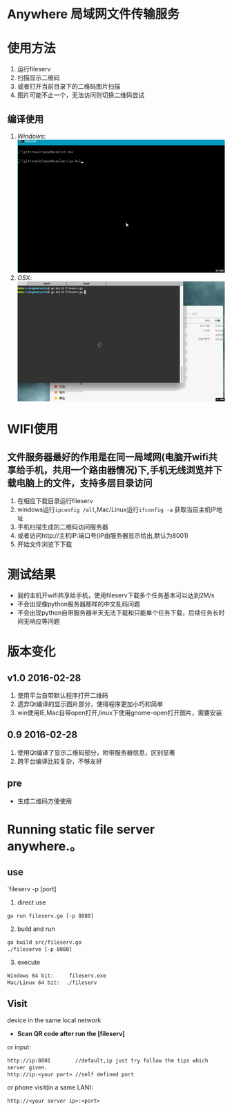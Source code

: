 Anywhere 局域网文件传输服务
==============================

# 使用方法

1. 运行fileserv
2. 扫描显示二维码
3. 或者打开当前目录下的二维码图片扫描
4. 图片可能不止一个，无法访问则切换二维码尝试
## 编译使用
1. *Windows*:![Windows](./test_win.gif)
2. *OSX*:![OSX](./test_osx.gif)


# WIFI使用
## 文件服务器最好的作用是在同一局域网(电脑开wifi共享给手机，共用一个路由器情况)下,手机无线浏览并下载电脑上的文件，支持多层目录访问
1. 在相应下载目录运行fileserv
2. windows运行`ipconfig /all`,Mac/Linux运行`ifconfig -a` 获取当前主机IP地址
3. 手机扫描生成的二维码访问服务器
4. 或者访问http://主机IP:端口号(IP由服务器显示给出,默认为8001)
5. 开始文件浏览下下载

# 测试结果
- 我的主机开wifi共享给手机，使用fileserv下载多个任务基本可以达到2M/s
- 不会出现像python服务器那样的中文乱码问题
- 不会出现python自带服务器半天无法下载和只能单个任务下载，后续任务长时间无响应等问题

# 版本变化

## v1.0 2016-02-28
1. 使用平台自带默认程序打开二维码
2. 遗弃Qt编译的显示图片部分，使得程序更加小巧和简单
3. win使用IE,Mac自带open打开,linux下使用gnome-open打开图片，需要安装

## 0.9 2016-02-28
1. 使用Qt编译了显示二维码部分，附带服务器信息，区别显著
2. 跨平台编译比较复杂，不够友好

## pre
- 生成二维码方便使用 

# Running static file server anywhere.。

## use

`fileserv -p [port]

1. direct use
```
go run fileserv.go [-p 8080]
```
2. build and run
```
go build src/fileserv.go
./fileserve [-p 8080]
```

3. execute
```
Windows 64 bit:     fileserv.exe
Mac/Linux 64 bit:  ./fileserv
```

## Visit

device in the same local network

- **Scan QR code after run the [fileserv]**

or input:
```
http://ip:8001        //default,ip just try follow the tips which server given.
http://ip:<your port> //self defined port
```
or phone visit(in a same LAN):
```
http://<your server ip>:<port>
```


